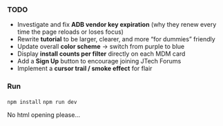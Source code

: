 

### TODO

* Investigate and fix **ADB vendor key expiration** (why they renew every time the page reloads or loses focus)
* Rewrite **tutorial** to be larger, clearer, and more “for dummies” friendly
* Update overall **color scheme** → switch from purple to blue
* Display **install counts per filter** directly on each MDM card
* Add a **Sign Up** button to encourage joining JTech Forums
* Implement a **cursor trail / smoke effect** for flair

### Run
`npm install`
`npm run dev`

No html opening please...

